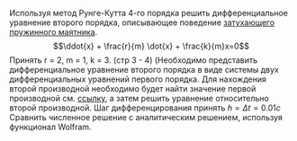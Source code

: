 Используя метод  Рунге-Кутта 4-го порядка решить дифференциальное уравнение второго порядка, описывающее поведение [затухающего пружинного маятника](https://online.pnzgu.ru/pluginfile.php/1174/mod_resource/content/1/Модуль_4_Лекция_3_Затухающие%20и%20вынужденные%20механические%20колебания.pdf).
$$\ddot{x} + \frac{r}{m} \dot{x} + \frac{k}{m}x=0$$
Принять  r = 2, m = 1, k = 3. (стр 3 - 4)
(Необходимо представить дифференциальное уравнение второго порядка в виде системы двух дифференциальных уравнений первого порядка.
Для нахождения второй производной необходимо будет найти значение первой производной см. [ссылку](https://koi.tspu.ru/koi_books/gazizov/l10p07.htm), а затем решить уравнение относительно второй производной.
Шаг дифференцирования принять $h = \Delta t = 0.01 с$
Сравнить численное решение с аналитическим решением, используя функционал Wolfram. 